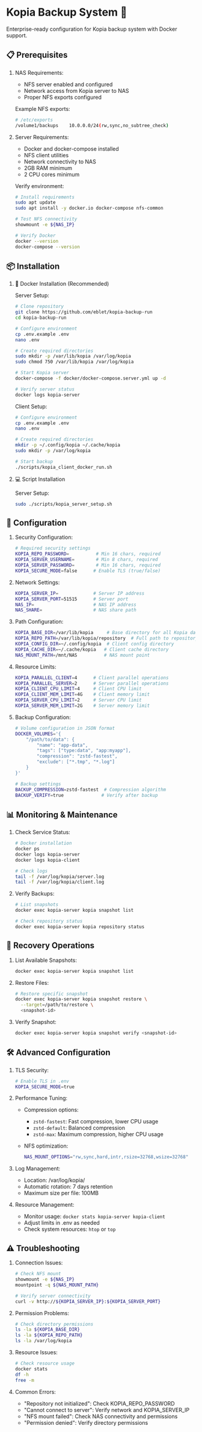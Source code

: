 Kopia Backup System 🚀
======================

Enterprise-ready configuration for Kopia backup system with Docker support.

📋 Prerequisites
---------------------

1. NAS Requirements:
   - NFS server enabled and configured
   - Network access from Kopia server to NAS
   - Proper NFS exports configured

   Example NFS exports:
   ```bash
   # /etc/exports
   /volume1/backups    10.0.0.0/24(rw,sync,no_subtree_check)
   ```

2. Server Requirements:
   - Docker and docker-compose installed
   - NFS client utilities
   - Network connectivity to NAS
   - 2GB RAM minimum
   - 2 CPU cores minimum

   Verify environment:
   ```bash
   # Install requirements
   sudo apt update
   sudo apt install -y docker.io docker-compose nfs-common

   # Test NFS connectivity
   showmount -e ${NAS_IP}
   
   # Verify Docker
   docker --version
   docker-compose --version
   ```

📦 Installation
---------------------

1. 🐳 Docker Installation (Recommended)

   Server Setup:
   ```bash
   # Clone repository
   git clone https://github.com/eblet/kopia-backup-run   
   cd kopia-backup-run

   # Configure environment
   cp .env.example .env
   nano .env

   # Create required directories
   sudo mkdir -p /var/lib/kopia /var/log/kopia
   sudo chmod 750 /var/lib/kopia /var/log/kopia

   # Start Kopia server
   docker-compose -f docker/docker-compose.server.yml up -d

   # Verify server status
   docker logs kopia-server
   ```

   Client Setup:
   ```bash
   # Configure environment
   cp .env.example .env
   nano .env

   # Create required directories
   mkdir -p ~/.config/kopia ~/.cache/kopia
   sudo mkdir -p /var/log/kopia

   # Start backup
   ./scripts/kopia_client_docker_run.sh
   ```

2. 💻 Script Installation

   Server Setup:
   ```bash
   sudo ./scripts/kopia_server_setup.sh
   ```

🔑 Configuration
---------------

1. Security Configuration:
   ```bash
   # Required security settings
   KOPIA_REPO_PASSWORD=          # Min 16 chars, required
   KOPIA_SERVER_USERNAME=        # Min 8 chars, required
   KOPIA_SERVER_PASSWORD=        # Min 16 chars, required
   KOPIA_SECURE_MODE=false      # Enable TLS (true/false)
   ```

2. Network Settings:
   ```bash
   KOPIA_SERVER_IP=             # Server IP address
   KOPIA_SERVER_PORT=51515      # Server port
   NAS_IP=                      # NAS IP address
   NAS_SHARE=                   # NAS share path
   ```

3. Path Configuration:
   ```bash
   KOPIA_BASE_DIR=/var/lib/kopia     # Base directory for all Kopia data
   KOPIA_REPO_PATH=/var/lib/kopia/repository  # Full path to repository
   KOPIA_CONFIG_DIR=~/.config/kopia  # Client config directory
   KOPIA_CACHE_DIR=~/.cache/kopia   # Client cache directory
   NAS_MOUNT_PATH=/mnt/NAS          # NAS mount point
   ```

4. Resource Limits:
   ```bash
   KOPIA_PARALLEL_CLIENT=4      # Client parallel operations
   KOPIA_PARALLEL_SERVER=2      # Server parallel operations
   KOPIA_CLIENT_CPU_LIMIT=4     # Client CPU limit
   KOPIA_CLIENT_MEM_LIMIT=4G    # Client memory limit
   KOPIA_SERVER_CPU_LIMIT=2     # Server CPU limit
   KOPIA_SERVER_MEM_LIMIT=2G    # Server memory limit
   ```

5. Backup Configuration:
   ```bash
   # Volume configuration in JSON format
   DOCKER_VOLUMES='{
       "/path/to/data": {
           "name": "app-data",
           "tags": ["type:data", "app:myapp"],
           "compression": "zstd-fastest",
           "exclude": ["*.tmp", "*.log"]
       }
   }'

   # Backup settings
   BACKUP_COMPRESSION=zstd-fastest  # Compression algorithm
   BACKUP_VERIFY=true              # Verify after backup
   ```

📊 Monitoring & Maintenance
-------------------------

1. Check Service Status:
   ```bash
   # Docker installation
   docker ps
   docker logs kopia-server
   docker logs kopia-client

   # Check logs
   tail -f /var/log/kopia/server.log
   tail -f /var/log/kopia/client.log
   ```

2. Verify Backups:
   ```bash
   # List snapshots
   docker exec kopia-server kopia snapshot list

   # Check repository status
   docker exec kopia-server kopia repository status
   ```

🔄 Recovery Operations
-------------------

1. List Available Snapshots:
   ```bash
   docker exec kopia-server kopia snapshot list
   ```

2. Restore Files:
   ```bash
   # Restore specific snapshot
   docker exec kopia-server kopia snapshot restore \
     --target=/path/to/restore \
     <snapshot-id>
   ```

3. Verify Snapshot:
   ```bash
   docker exec kopia-server kopia snapshot verify <snapshot-id>
   ```

🛠️ Advanced Configuration
-----------------------

1. TLS Security:
   ```bash
   # Enable TLS in .env
   KOPIA_SECURE_MODE=true
   ```

2. Performance Tuning:
   - Compression options:
     - `zstd-fastest`: Fast compression, lower CPU usage
     - `zstd-default`: Balanced compression
     - `zstd-max`: Maximum compression, higher CPU usage
   
   - NFS optimization:
     ```bash
     NAS_MOUNT_OPTIONS="rw,sync,hard,intr,rsize=32768,wsize=32768"
     ```

3. Log Management:
   - Location: /var/log/kopia/
   - Automatic rotation: 7 days retention
   - Maximum size per file: 100MB

4. Resource Management:
   - Monitor usage: `docker stats kopia-server kopia-client`
   - Adjust limits in .env as needed
   - Check system resources: `htop` or `top`

⚠️ Troubleshooting
----------------

1. Connection Issues:
   ```bash
   # Check NFS mount
   showmount -e ${NAS_IP}
   mountpoint -q ${NAS_MOUNT_PATH}

   # Verify server connectivity
   curl -v http://${KOPIA_SERVER_IP}:${KOPIA_SERVER_PORT}
   ```

2. Permission Problems:
   ```bash
   # Check directory permissions
   ls -la ${KOPIA_BASE_DIR}
   ls -la ${KOPIA_REPO_PATH}
   ls -la /var/log/kopia
   ```

3. Resource Issues:
   ```bash
   # Check resource usage
   docker stats
   df -h
   free -m
   ```

4. Common Errors:
   - "Repository not initialized": Check KOPIA_REPO_PASSWORD
   - "Cannot connect to server": Verify network and KOPIA_SERVER_IP
   - "NFS mount failed": Check NAS connectivity and permissions
   - "Permission denied": Verify directory permissions